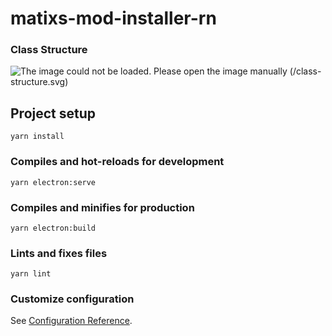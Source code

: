 # matixs-mod-installer-rn

### Class Structure
![The image could not be loaded. Please open the image manually (/class-structure.svg)](/class-strcture.svg)

## Project setup
```
yarn install
```

### Compiles and hot-reloads for development
```
yarn electron:serve
```

### Compiles and minifies for production
```
yarn electron:build
```

### Lints and fixes files
```
yarn lint
```

### Customize configuration
See [Configuration Reference](https://cli.vuejs.org/config/).
